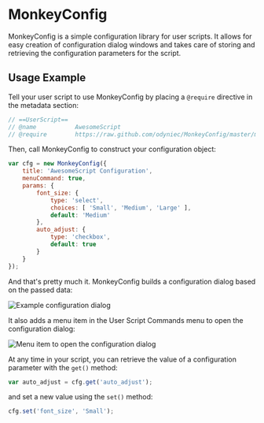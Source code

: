 MonkeyConfig
============

MonkeyConfig is a simple configuration library for user scripts. It allows for
easy creation of configuration dialog windows and takes care of storing and
retrieving the configuration parameters for the script.

Usage Example
-------------

Tell your user script to use MonkeyConfig by placing a `@require` directive in
the metadata section:

```javascript
// ==UserScript==
// @name           AwesomeScript
// @require        https://raw.github.com/odyniec/MonkeyConfig/master/monkeyconfig.js
```

Then, call MonkeyConfig to construct your configuration object:

```javascript
var cfg = new MonkeyConfig({
    title: 'AwesomeScript Configuration',
    menuCommand: true,
    params: {
        font_size: {
            type: 'select',
            choices: [ 'Small', 'Medium', 'Large' ],
            default: 'Medium'
        },
        auto_adjust: {
            type: 'checkbox',
            default: true
        }
    }
});
```

And that's pretty much it. MonkeyConfig builds a configuration dialog based on
the passed data:

<!--
![Example configuration dialog](http://wwwtest.odyniec.net/projects/monkeyconfig/dialog.png)
-->
![Example configuration dialog](http://img691.imageshack.us/img691/6382/dialogs.png)

It also adds a menu item in the User Script Commands menu to open the
configuration dialog:

<!--
![Menu item to open the configuration dialog](http://wwwtest.odyniec.net/projects/monkeyconfig/menu_item.png)
-->
![Menu item to open the configuration dialog](http://img651.imageshack.us/img651/325/menuitemopc.png)

At any time in your script, you can retrieve the value of a configuration
parameter with the `get()` method:

```javascript
var auto_adjust = cfg.get('auto_adjust');
```

and set a new value using the `set()` method:

```javascript
cfg.set('font_size', 'Small');
```

